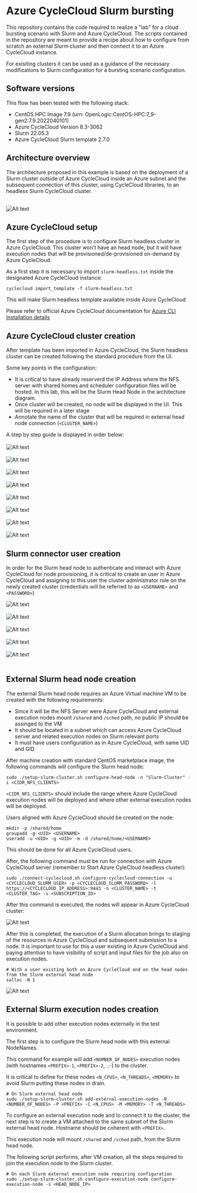 # Azure CycleCloud Slurm bursting

This repository contains the code required to realize a "lab" for a cloud bursting scenario with Slurm and Azure CycleCloud. The scripts contained in the repository are meant to provide a recipe about how to configure from scratch an external Slurm cluster and then connect it to an Azure CycleCloud instance.

For exisiting clusters it can be used as a guidance of the necessary modifications to Slurm configuration for a bursting scenario configuration.

## Software versions
This flow has been tested with the following stack:
* CentOS HPC Image 7.9 (urn: OpenLogic:CentOS-HPC:7_9-gen2:7.9.2022040101)
* Azure CycleCloud Version 8.3-3062
* Slurm 22.05.3
* Azure CycleCloud Slurm template 2.7.0

## Architecture overview

The architecture proposed in this example is based on the deployment of a Slurm cluster outside of Azure CycleCloud inside an Azure subnet and the subsequent connection of this cluster, using CycleCloud libraries, to an headless Slurm CycleCloud cluster.
<br>
</br>

![Alt text](images/architecture.png?raw=true "Architecture")

## Azure CycleCloud setup

The first step of the procedure is to configure Slurm headless cluster in Azure CycleCloud. This cluster won't have an head node, but it will have execution nodes that will be provisioned/de-provisioned on-demand by Azure CycleCloud.

As a first step it is necessary to import `slurm-headless.txt` inside the designated Azure CycleCloud instance:

`cyclecloud import_template -f slurm-headless.txt`

This will make Slurm headless template available inside Azure CycleCloud

Please refer to official Azure CycleCloud documentation for <a href="https://learn.microsoft.com/en-us/azure/cyclecloud/how-to/install-cyclecloud-cli?view=cyclecloud-8"> Azure CLI Installation details </a>

## Azure CycleCloud cluster creation

After template has been imported in Azure CycleCloud, the Slurm headless cluster can be created following the standard procedure from the UI.

Some key points in the configuration:
* It is critical to have already reserverd the IP Address where the NFS server with shared homes and scheduler configuration files will be hosted. In this lab, this will be the Slurm Head Node in the architecture diagram. 
* Once cluster will be created, no node will be displayed in the UI. This will be required in a later stage
* Annotate the name of the cluster that will be required in external head node connection (`<CLUSTER_NAME>`)

A step by step guide is displayed in order below:
<br>
</br>
![Alt text](images/cluster_creation_1.png?raw=true "Step 1")
<br>
</br>
![Alt text](images/cluster_creation_2.png?raw=true "Step 2")
<br>
</br>
![Alt text](images/cluster_creation_3.png?raw=true "Step 3")
<br>
</br>
![Alt text](images/cluster_creation_4.png?raw=true "Step 4")
<br>
</br>
![Alt text](images/cluster_creation_5.png?raw=true "Step 5")
<br>
</br>
![Alt text](images/cluster_creation_6.png?raw=true "Step 6")
<br>
</br>
![Alt text](images/cluster_creation_7.png?raw=true "Step 7")
<br>
</br>
![Alt text](images/cluster_creation_7.png?raw=true "Step 8")

## Slurm connector user creation

In order for the Slurm head node to authenticate and interact with Azure CycleCloud for node provisioning, it is critical to create an user in Azure CycleCloud and assigning to this user the cluster administrator role on the newly created cluster (credentials will be referred to as `<USERNAME>` and `<PASSWORD>`)


![Alt text](images/connector_user_1.png?raw=true "Slurm Connector Step 1")
<br>
</br>
![Alt text](images/connector_user_2.png?raw=true "Slurm Connector Step 2")
<br>
</br>
![Alt text](images/connector_user_3.png?raw=true "Slurm Connector Step 3")
<br>
</br>
![Alt text](images/connector_user_4.png?raw=true "Slurm Connector Step 4")
<br>
</br>
![Alt text](images/connector_user_5.png?raw=true "Slurm Connector Step 5")
<br>
</br>

## External Slurm head node creation

The external Slurm head node requires an Azure Virtual machine VM to be created with the following requirements:
* Since it will be the NFS Server were Azure CycleCloud and external execution nodes mount `/shared` and `/sched` path, no public IP should be assinged to the VM
* It should be located in a subnet which can access Azure CycleCloud server and related execution nodes on Slurm relevant ports
* It must have users configuration as in Azure CycleCloud, with same UID and GID

After machine creation with standard CentOS marketplace image, the following commands will configure the Slurm head node:


```
sudo ./setup-slurm-cluster.sh configure-head-node -n "Slurm-Cluster" -i <CIDR_NFS_CLIENTS>
```
`<CIDR_NFS_CLIENTS>` should include the range where Azure CycleCloud execution nodes will be deployed and where other external execution nodes will be deployed.

Users aligned with Azure CycleCloud should be created on the node:

```
mkdir -p /shared/home
groupadd -g <UID> <USERNAME>
useradd -u <UID> -g <UID> -m -d /shared/home/<USERNAME>
```

This should be done for all Azure CycleCloud users.

After, the following command must be run for connection with Azure CycleCloud server (remember to Start Azure CyleCloud headless cluster):

```
sudo ./connect-cyclecloud.sh configure-cyclecloud-connection -u <CYCLECLOUD_SLURM_USER> -p <CYCLECLOUD_SLURM_PASSWORD> -l https://<CYCLECLOUD_IP_ADDRESS>:9443 -n <CLUSTER_NAME> -t <CLUSTER_TAG> -s <SUBSCRIPTION_ID>
```

After this command is executed, the nodes will appear in Azure CycleCloud cluster:

![Alt text](images/nodes_creation.png?raw=true "Slurm Nodes creation")
<br>

After this is completed, the execution of a Slurm allocation brings to staging of the resources in Azure CycleCloud and subsequent submission to a node. It is important to use for this a user existing in Azure CycleCloud and paying attention to have visibility of script and input files for the job also on execution nodes.

```
# With a user existing both on Azure CycleCloud and on the head nodes from the Slurm external head node
salloc -N 1
```
![Alt text](images/node_allocation.png?raw=true "Slurm Nodes allocation")
<br>


## External Slurm execution nodes creation

It is possible to add other execution nodes externally in the test environment. 

The first step is to configure the Slurm head node with this external NodeNames.

This command for example will add `<NUMBER_OF_NODES>` execution nodes (with hostnames `<PREFIX>-1`, `<PREFIX>-2`, ..-) to the cluster.

It is critical to define for these nodes `<N_CPUS>`, `<N_THREADS>`, `<MEMORY>` to avoid Slurm putting these nodes in drain.

```
# On Slurm external head node
sudo ./setup-slurm-cluster.sh add-external-execution-nodes -N <NUMBER_OF_NODES> -P <PREFIX> -C <N_CPUS> -M <MEMORY> -T <N_THREADS>
```

To configure an external execution node and to connect it to the cluster, the next step is to create a VM attached to the same subnet of the Slurm external head node. Hostname should be coherent with `<PREFIX>`.

This execution node will mount `/shared` and `/sched` path, from the Slurm head node.

The following script performs, after VM creation, all the steps required to join the execution node to the Slurm cluster.

```
# On each Slurm external execution node requiring configuration
sudo ./setup-slurm-cluster.sh configure-execution-node configure-execution-node -s <HEAD_NODE_IP>
```

